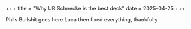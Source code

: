 +++
title = "Why UB Schnecke is the best deck"
date = 2025-04-25
+++

Phils Bullshit goes here
Luca then fixed everything, thankfully

